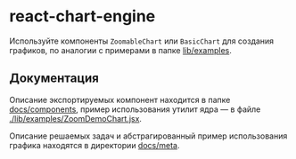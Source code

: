 # react-chart-engine

Используйте компоненты `ZoomableChart` или `BasicChart` для создания графиков, по аналогии с примерами в папке [lib/examples](./lib/examples).

## Документация

Описание экспортируемых компонент находится в папке [docs/components](./docs/components), пример использования утилит ядра — в файле [./lib/examples/ZoomDemoChart.jsx](lib/examples/ZoomDemoChart.jsx).

Описание решаемых задач и абстрагированный пример использования графика находятся в директории [docs/meta](./docs/meta).
